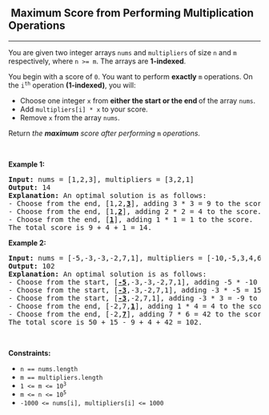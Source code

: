 <h2>  Maximum Score from Performing Multiplication Operations</h2><hr><div style="user-select: auto;"><p style="user-select: auto;">You are given two integer arrays <code style="user-select: auto;">nums</code> and <code style="user-select: auto;">multipliers</code><strong style="user-select: auto;"> </strong>of size <code style="user-select: auto;">n</code> and <code style="user-select: auto;">m</code> respectively, where <code style="user-select: auto;">n &gt;= m</code>. The arrays are <strong style="user-select: auto;">1-indexed</strong>.</p>

<p style="user-select: auto;">You begin with a score of <code style="user-select: auto;">0</code>. You want to perform <strong style="user-select: auto;">exactly</strong> <code style="user-select: auto;">m</code> operations. On the <code style="user-select: auto;">i<sup style="user-select: auto;">th</sup></code> operation <strong style="user-select: auto;">(1-indexed)</strong>, you will:</p>

<ul style="user-select: auto;">
	<li style="user-select: auto;">Choose one integer <code style="user-select: auto;">x</code> from <strong style="user-select: auto;">either the start or the end </strong>of the array <code style="user-select: auto;">nums</code>.</li>
	<li style="user-select: auto;">Add <code style="user-select: auto;">multipliers[i] * x</code> to your score.</li>
	<li style="user-select: auto;">Remove <code style="user-select: auto;">x</code> from the array <code style="user-select: auto;">nums</code>.</li>
</ul>

<p style="user-select: auto;">Return <em style="user-select: auto;">the <strong style="user-select: auto;">maximum</strong> score after performing </em><code style="user-select: auto;">m</code> <em style="user-select: auto;">operations.</em></p>

<p style="user-select: auto;">&nbsp;</p>
<p style="user-select: auto;"><strong style="user-select: auto;">Example 1:</strong></p>

<pre style="user-select: auto;"><strong style="user-select: auto;">Input:</strong> nums = [1,2,3], multipliers = [3,2,1]
<strong style="user-select: auto;">Output:</strong> 14
<strong style="user-select: auto;">Explanation:</strong>&nbsp;An optimal solution is as follows:
- Choose from the end, [1,2,<strong style="user-select: auto;"><u style="user-select: auto;">3</u></strong>], adding 3 * 3 = 9 to the score.
- Choose from the end, [1,<strong style="user-select: auto;"><u style="user-select: auto;">2</u></strong>], adding 2 * 2 = 4 to the score.
- Choose from the end, [<strong style="user-select: auto;"><u style="user-select: auto;">1</u></strong>], adding 1 * 1 = 1 to the score.
The total score is 9 + 4 + 1 = 14.</pre>

<p style="user-select: auto;"><strong style="user-select: auto;">Example 2:</strong></p>

<pre style="user-select: auto;"><strong style="user-select: auto;">Input:</strong> nums = [-5,-3,-3,-2,7,1], multipliers = [-10,-5,3,4,6]
<strong style="user-select: auto;">Output:</strong> 102
<strong style="user-select: auto;">Explanation: </strong>An optimal solution is as follows:
- Choose from the start, [<u style="user-select: auto;"><strong style="user-select: auto;">-5</strong></u>,-3,-3,-2,7,1], adding -5 * -10 = 50 to the score.
- Choose from the start, [<strong style="user-select: auto;"><u style="user-select: auto;">-3</u></strong>,-3,-2,7,1], adding -3 * -5 = 15 to the score.
- Choose from the start, [<strong style="user-select: auto;"><u style="user-select: auto;">-3</u></strong>,-2,7,1], adding -3 * 3 = -9 to the score.
- Choose from the end, [-2,7,<strong style="user-select: auto;"><u style="user-select: auto;">1</u></strong>], adding 1 * 4 = 4 to the score.
- Choose from the end, [-2,<strong style="user-select: auto;"><u style="user-select: auto;">7</u></strong>], adding 7 * 6 = 42 to the score. 
The total score is 50 + 15 - 9 + 4 + 42 = 102.
</pre>

<p style="user-select: auto;">&nbsp;</p>
<p style="user-select: auto;"><strong style="user-select: auto;">Constraints:</strong></p>

<ul style="user-select: auto;">
	<li style="user-select: auto;"><code style="user-select: auto;">n == nums.length</code></li>
	<li style="user-select: auto;"><code style="user-select: auto;">m == multipliers.length</code></li>
	<li style="user-select: auto;"><code style="user-select: auto;">1 &lt;= m &lt;= 10<sup style="user-select: auto;">3</sup></code></li>
	<li style="user-select: auto;"><code style="user-select: auto;">m &lt;= n &lt;= 10<sup style="user-select: auto;">5</sup></code><code style="user-select: auto;"> </code></li>
	<li style="user-select: auto;"><code style="user-select: auto;">-1000 &lt;= nums[i], multipliers[i] &lt;= 1000</code></li>
</ul>
</div>